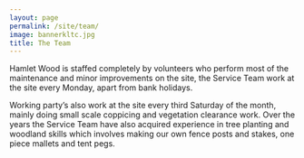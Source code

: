 ```yaml
---
layout: page
permalink: /site/team/
image: bannerkltc.jpg
title: The Team
---
```


Hamlet Wood is staffed completely by volunteers who perform most of the maintenance and minor improvements on the site, the Service Team work at the site every Monday, apart from bank holidays.

Working party’s also work at the site every third Saturday of the month, mainly doing small scale coppicing and vegetation clearance work. Over the years the Service Team have also acquired experience in tree planting and woodland skills which involves making our own fence posts and stakes, one piece mallets and tent pegs.
